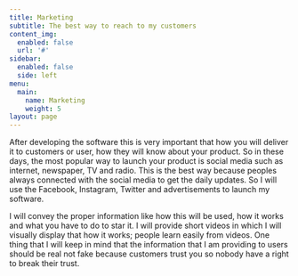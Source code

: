 ```yaml
---
title: Marketing
subtitle: The best way to reach to my customers
content_img:
  enabled: false
  url: '#'
sidebar:
  enabled: false
  side: left
menu:
  main:
    name: Marketing
    weight: 5
layout: page
---
```

After developing the software this is very important that how you will deliver it to customers or user, how they will know about your product. So in these days, the most popular way to launch your product is social media such as internet, newspaper, TV and radio. This is the best way because peoples always connected with the social media to get the daily updates. So I will use the Facebook, Instagram, Twitter and advertisements to launch my software.

 I will convey the proper information like how this will be used, how it works and what you have to do to star it. I will provide short videos in which I will visually display that how it works; people learn easily from videos. One thing that I will keep in mind that the information that I am providing to users should be real not fake because customers trust you so nobody have a right to break their trust.
